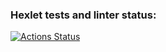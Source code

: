 ### Hexlet tests and linter status:
[![Actions Status](https://github.com/gorodetskiykp/python-pytest-testing-project-79/actions/workflows/hexlet-check.yml/badge.svg)](https://github.com/gorodetskiykp/python-pytest-testing-project-79/actions)